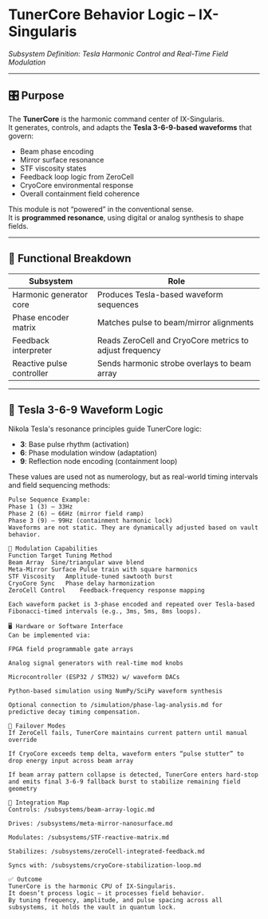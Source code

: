 # TunerCore Behavior Logic – IX-Singularis  
*Subsystem Definition: Tesla Harmonic Control and Real-Time Field Modulation*

---

## 🎛️ Purpose

The **TunerCore** is the harmonic command center of IX-Singularis.  
It generates, controls, and adapts the **Tesla 3-6-9-based waveforms** that govern:

- Beam phase encoding
- Mirror surface resonance
- STF viscosity states
- Feedback loop logic from ZeroCell
- CryoCore environmental response
- Overall containment field coherence

This module is not “powered” in the conventional sense.  
It is **programmed resonance**, using digital or analog synthesis to shape fields.

---

## 🔧 Functional Breakdown

| Subsystem                 | Role |
|---------------------------|------|
| Harmonic generator core   | Produces Tesla-based waveform sequences |
| Phase encoder matrix      | Matches pulse to beam/mirror alignments |
| Feedback interpreter      | Reads ZeroCell and CryoCore metrics to adjust frequency |
| Reactive pulse controller | Sends harmonic strobe overlays to beam array |

---

## 🧠 Tesla 3-6-9 Waveform Logic

Nikola Tesla's resonance principles guide TunerCore logic:

- **3**: Base pulse rhythm (activation)
- **6**: Phase modulation window (adaptation)
- **9**: Reflection node encoding (containment loop)

These values are used not as numerology, but as real-world timing intervals and field sequencing methods:

```text
Pulse Sequence Example:
Phase 1 (3) — 33Hz
Phase 2 (6) — 66Hz (mirror field ramp)
Phase 3 (9) — 99Hz (containment harmonic lock)
Waveforms are not static. They are dynamically adjusted based on vault behavior.

🧬 Modulation Capabilities
Function Target	Tuning Method
Beam Array	Sine/triangular wave blend
Meta-Mirror Surface	Pulse train with square harmonics
STF Viscosity	Amplitude-tuned sawtooth burst
CryoCore Sync	Phase delay harmonization
ZeroCell Control	Feedback-frequency response mapping

Each waveform packet is 3-phase encoded and repeated over Tesla-based Fibonacci-timed intervals (e.g., 3ms, 5ms, 8ms loops).

🖥️ Hardware or Software Interface
Can be implemented via:

FPGA field programmable gate arrays

Analog signal generators with real-time mod knobs

Microcontroller (ESP32 / STM32) w/ waveform DACs

Python-based simulation using NumPy/SciPy waveform synthesis

Optional connection to /simulation/phase-lag-analysis.md for predictive decay timing compensation.

🔐 Failover Modes
If ZeroCell fails, TunerCore maintains current pattern until manual override

If CryoCore exceeds temp delta, waveform enters “pulse stutter” to drop energy input across beam array

If beam array pattern collapse is detected, TunerCore enters hard-stop and emits final 3-6-9 fallback burst to stabilize remaining field geometry

🧩 Integration Map
Controls: /subsystems/beam-array-logic.md

Drives: /subsystems/meta-mirror-nanosurface.md

Modulates: /subsystems/STF-reactive-matrix.md

Stabilizes: /subsystems/zeroCell-integrated-feedback.md

Syncs with: /subsystems/cryoCore-stabilization-loop.md

✅ Outcome
TunerCore is the harmonic CPU of IX-Singularis.
It doesn’t process logic — it processes field behavior.
By tuning frequency, amplitude, and pulse spacing across all subsystems, it holds the vault in quantum lock.
